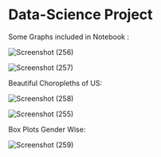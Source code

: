 # Data-Science Project

Some Graphs included in Notebook :

![Screenshot (256)](https://github.com/Aneeq-Ahmed-Malik/Data-Science__Deaths-By-Police--US/assets/140415409/853ccdad-181e-4332-95c1-acfaa2c5b7a3)

![Screenshot (257)](https://github.com/Aneeq-Ahmed-Malik/Data-Science__Deaths-By-Police--US/assets/140415409/412cc68c-f633-4c6a-92fd-5d696ebed192)

Beautiful Choropleths of US:

![Screenshot (258)](https://github.com/Aneeq-Ahmed-Malik/Data-Science__Deaths-By-Police--US/assets/140415409/ef84aa51-01ab-492b-b294-cbf4a32e5937)

![Screenshot (255)](https://github.com/Aneeq-Ahmed-Malik/Data-Science__Deaths-By-Police--US/assets/140415409/e3a9c374-4a38-446d-8639-e58dc1216a24)

Box Plots Gender Wise:

![Screenshot (259)](https://github.com/Aneeq-Ahmed-Malik/Data-Science__Deaths-By-Police--US/assets/140415409/3561849c-bcee-4b75-b460-f8f6a21a5695)
